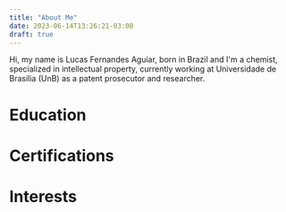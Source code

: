 ```yaml
---
title: "About Me"
date: 2023-06-14T13:26:21-03:00
draft: true
---
```


Hi, my name is Lucas Fernandes Aguiar, born in Brazil and I'm a chemist, 
specialized in intellectual property, currently working at Universidade
de Brasília (UnB) as a patent prosecutor and researcher.

# Education

# Certifications

# Interests


